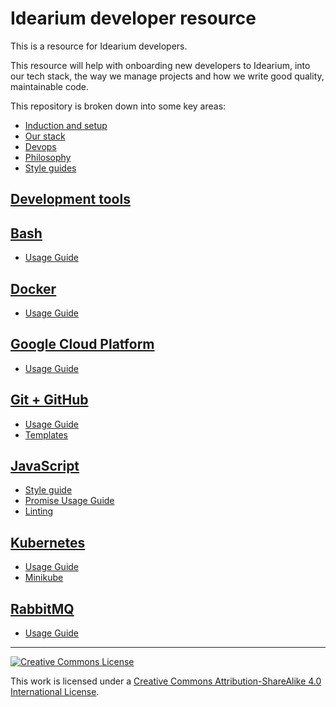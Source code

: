 # Idearium developer resource

This is a resource for Idearium developers.

This resource will help with onboarding new developers to Idearium, into our tech stack, the way we manage projects and how we write good quality, maintainable code.

This repository is broken down into some key areas:

  - [Induction and setup](./induction)
  - [Our stack](./stack)
  - [Devops](./devops)
  - [Philosophy](./philosophy)
  - [Style guides](./style-guides.md)

## [Development tools](./development-tools/)

## [Bash](./bash/)

  - [Usage Guide](./bash/README.md)

## [Docker](./docker/)

  - [Usage Guide](./docker/README.md)

## [Google Cloud Platform](./gcp/)

  - [Usage Guide](./gcp/README.md)

## [Git + GitHub](./git/)

  - [Usage Guide](./git/usageguide.md)
  - [Templates](./git/github-templates.md)

## [JavaScript](./javascript/)

  - [Style guide](./javascript/styleguide.md)
  - [Promise Usage Guide](./javascript/promise.md)
  - [Linting](./javascript/.eslintrc)

## [Kubernetes](./kubernetes/)

  - [Usage Guide](./kubernetes/README.md)
  - [Minikube](./kubernetes/minikube.md)

## [RabbitMQ](./rabbitmq/)

  - [Usage Guide](./rabbitmq/usageguide.md)


---

[![Creative Commons License](https://i.creativecommons.org/l/by-sa/4.0/88x31.png)](http://creativecommons.org/licenses/by-sa/4.0/)

This work is licensed under a [Creative Commons Attribution-ShareAlike 4.0 International License](http://creativecommons.org/licenses/by-sa/4.0/).

